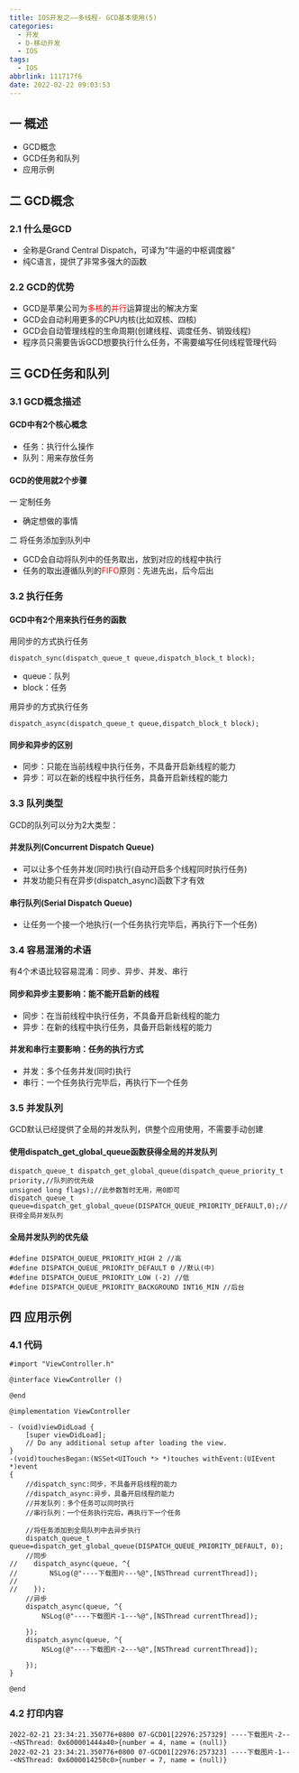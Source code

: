```yaml
---
title: IOS开发之——多线程- GCD基本使用(5)
categories:
  - 开发
  - D-移动开发
  - IOS
tags:
  - IOS
abbrlink: 111717f6
date: 2022-02-22 09:03:53
---
```

## 一 概述

* GCD概念
* GCD任务和队列
* 应用示例

<!--more-->

## 二 GCD概念

### 2.1 什么是GCD

* 全称是Grand Central Dispatch，可译为“牛逼的中枢调度器”
* 纯C语言，提供了非常多强大的函数

### 2.2 GCD的优势

* GCD是苹果公司为<font color=red>多核</font>的<font color=red>并行</font>运算提出的解决方案
* GCD会自动利用更多的CPU内核(比如双核、四核)
* GCD会自动管理线程的生命周期(创建线程、调度任务、销毁线程)
* 程序员只需要告诉GCD想要执行什么任务，不需要编写任何线程管理代码

## 三 GCD任务和队列

### 3.1 GCD概念描述

#### GCD中有2个核心概念

* 任务：执行什么操作
* 队列：用来存放任务

####  GCD的使用就2个步骤

一 定制任务
* 确定想做的事情

二 将任务添加到队列中

* GCD会自动将队列中的任务取出，放到对应的线程中执行
* 任务的取出遵循队列的<font color=red>FIFO</font>原则：先进先出，后今后出

### 3.2  执行任务

####  GCD中有2个用来执行任务的函数

用同步的方式执行任务

```
dispatch_sync(dispatch_queue_t queue,dispatch_block_t block);
```

* queue：队列
* block：任务

用异步的方式执行任务

```
dispatch_async(dispatch_queue_t queue,dispatch_block_t block);
```

#### 同步和异步的区别

* 同步：只能在当前线程中执行任务，不具备开启新线程的能力
* 异步：可以在新的线程中执行任务，具备开启新线程的能力

### 3.3 队列类型

GCD的队列可以分为2大类型：

#### 并发队列(Concurrent Dispatch Queue)

* 可以让多个任务并发(同时)执行(自动开启多个线程同时执行任务)
* 并发功能只有在异步(dispatch_async)函数下才有效

#### 串行队列(Serial Dispatch Queue)

* 让任务一个接一个地执行(一个任务执行完毕后，再执行下一个任务)

### 3.4 容易混淆的术语

有4个术语比较容易混淆：同步、异步、并发、串行

#### 同步和异步主要影响：能不能开启新的线程

* 同步：在当前线程中执行任务，不具备开启新线程的能力
* 异步：在新的线程中执行任务，具备开启新线程的能力

#### 并发和串行主要影响：任务的执行方式

* 并发：多个任务并发(同时)执行
* 串行：一个任务执行完毕后，再执行下一个任务

### 3.5 并发队列

GCD默认已经提供了全局的并发队列，供整个应用使用，不需要手动创建

#### 使用dispatch_get_global_queue函数获得全局的并发队列

```
dispatch_queue_t dispatch_get_global_queue(dispatch_queue_priority_t priority,//队列的优先级
unsigned long flags);//此参数暂时无用，用0即可
dispatch_queue_t queue=dispatch_get_global_queue(DISPATCH_QUEUE_PRIORITY_DEFAULT,0);//获得全局并发队列
```

####  全局并发队列的优先级

```
#define DISPATCH_QUEUE_PRIORITY_HIGH 2 //高
#define DISPATCH_QUEUE_PRIORITY_DEFAULT 0 //默认(中)
#define DISPATCH_QUEUE_PRIORITY_LOW (-2) //低
#define DISPATCH_QUEUE_PRIORITY_BACKGROUND INT16_MIN //后台
```

## 四 应用示例

### 4.1 代码

```
#import "ViewController.h"

@interface ViewController ()

@end

@implementation ViewController

- (void)viewDidLoad {
    [super viewDidLoad];
    // Do any additional setup after loading the view.
}
-(void)touchesBegan:(NSSet<UITouch *> *)touches withEvent:(UIEvent *)event
{
    //dispatch_sync:同步，不具备开启线程的能力
    //dispatch_async:异步，具备开启线程的能力
    //并发队列：多个任务可以同时执行
    //串行队列：一个任务执行完后，再执行下一个任务
    
    //将任务添加到全局队列中去异步执行
    dispatch_queue_t queue=dispatch_get_global_queue(DISPATCH_QUEUE_PRIORITY_DEFAULT, 0);
    //同步
//    dispatch_async(queue, ^{
//        NSLog(@"----下载图片---%@",[NSThread currentThread]);
//
//    });
    //异步
    dispatch_async(queue, ^{
        NSLog(@"----下载图片-1---%@",[NSThread currentThread]);
        
    });
    dispatch_async(queue, ^{
        NSLog(@"----下载图片-2---%@",[NSThread currentThread]);
        
    });
}

@end
```

### 4.2 打印内容

```
2022-02-21 23:34:21.350776+0800 07-GCD01[22976:257329] ----下载图片-2---<NSThread: 0x600001444a40>{number = 4, name = (null)}
2022-02-21 23:34:21.350776+0800 07-GCD01[22976:257323] ----下载图片-1---<NSThread: 0x6000014250c0>{number = 7, name = (null)}
```

